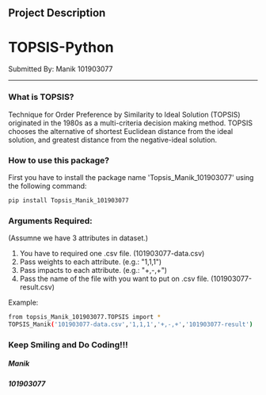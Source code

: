 ## Project Description

# TOPSIS-Python
Submitted By: Manik 101903077

-------------

### What is TOPSIS?
Technique for Order Preference by Similarity to Ideal Solution (TOPSIS) originated in the 1980s as a multi-criteria decision making method. TOPSIS chooses the alternative of shortest Euclidean distance from the ideal solution, and greatest distance from the negative-ideal solution.

### How to use this package?
First you have to install the package name 'Topsis_Manik_101903077' using the following command:
```bash
pip install Topsis_Manik_101903077
```

### Arguments Required:
(Assumne we have 3 attributes in dataset.)
1. You have to required one .csv file. (101903077-data.csv)
2. Pass weights to each attribute. (e.g.: "1,1,1")
3. Pass impacts to each attribute. (e.g.: "+,-,+")
4. Pass the name of the file with you want to put on .csv file. (101903077-result.csv)

Example:
```bash
from topsis_Manik_101903077.TOPSIS import *
TOPSIS_Manik('101903077-data.csv','1,1,1','+,-,+','101903077-result')
```


### Keep Smiling and Do Coding!!!
##### Manik
##### 101903077
